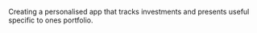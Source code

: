 Creating a personalised app that tracks investments and presents useful specific to ones portfolio.
